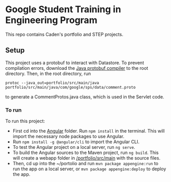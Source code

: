# Google Student Training in Engineering Program

This repo contains Caden's portfolio and STEP projects.

## Setup

This project uses a protobuf to interact with Datastore. To prevent compilation errors, download the [Java protobuf compiler](https://github.com/protocolbuffers/protobuf/releases/tag/v3.12.3) to the root directory. Then, in the root directory, run 
```
protoc --java_out=portfolio/src/main/java  portfolio/src/main/java/com/google/sps/data/comment.proto
``` 
to generate a CommentProtos.java class, which is used in the Servlet code.

### To run

To run this project:
* First cd into the [Angular](./portfolio/src/main/angular) folder. Run `npm install` in the terminal. This will import the necessary node packages to use Angular.
* Run `npm install -g @angular/cli` to import the Angular CLI. 
* To test the Angular project on a local server, run `ng serve`. 
* To build the Angular sources to the Maven project, run `ng build`. This will create a webapp folder in [/portfolio/src/main](./portfolio/src/main) with the source files. 
* Then, cd up into the ~/portolio and run `mvn package appengine:run` to run the app on a local server, or `mvn package appengine:deploy` to deploy the app.

